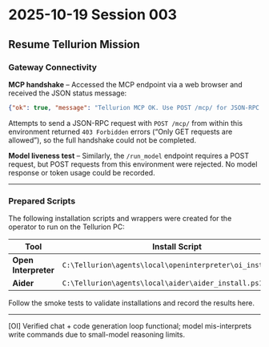 # 2025-10-19 Session 003

## Resume Tellurion Mission

### Gateway Connectivity

**MCP handshake** – Accessed the MCP endpoint via a web browser and received the JSON status message:

```json
{"ok": true, "message": "Tellurion MCP OK. Use POST /mcp/ for JSON-RPC."}
```

Attempts to send a JSON-RPC request with `POST /mcp/` from within this environment returned `403 Forbidden` errors (“Only GET requests are allowed”), so the full handshake could not be completed.

**Model liveness test** – Similarly, the `/run_model` endpoint requires a POST request, but POST requests from this environment were rejected. No model response or token usage could be recorded.

---

### Prepared Scripts

The following installation scripts and wrappers were created for the operator to run on the Tellurion PC:

| Tool                 | Install Script                                             | Wrapper                                            | Smoke Test                                                |
| -------------------- | ---------------------------------------------------------- | -------------------------------------------------- | --------------------------------------------------------- |
| **Open Interpreter** | `C:\Tellurion\agents\local\openinterpreter\oi_install.ps1` | `C:\Tellurion\agents\local\openinterpreter\oi.cmd` | `C:\Tellurion\agents\local\openinterpreter\SMOKE_TEST.md` |
| **Aider**            | `C:\Tellurion\agents\local\aider\aider_install.ps1`        | `C:\Tellurion\agents\local\aider\aider.cmd`        | `C:\Tellurion\agents\local\aider\SMOKE_TEST.md`           |

Follow the smoke tests to validate installations and record the results here.

---
[OI] Verified chat + code generation loop functional; model mis-interprets write commands due to small-model reasoning limits.
